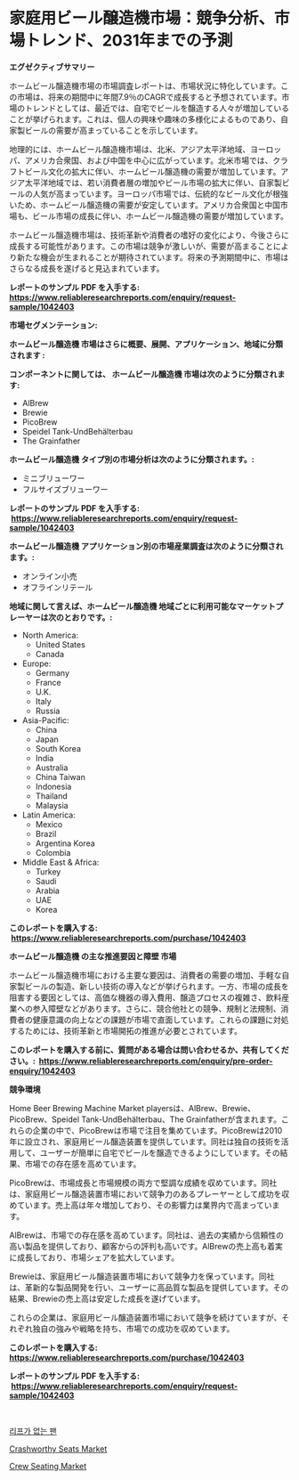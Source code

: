 <p><h1>家庭用ビール醸造機市場：競争分析、市場トレンド、2031年までの予測</h1></p><p><strong>エグゼクティブサマリー</strong></p>
<p><p>ホームビール醸造機市場の市場調査レポートは、市場状況に特化しています。この市場は、将来の期間中に年間7.9％のCAGRで成長すると予想されています。市場のトレンドとしては、最近では、自宅でビールを醸造する人々が増加していることが挙げられます。これは、個人の興味や趣味の多様化によるものであり、自家製ビールの需要が高まっていることを示しています。</p><p>地理的には、ホームビール醸造機市場は、北米、アジア太平洋地域、ヨーロッパ、アメリカ合衆国、および中国を中心に広がっています。北米市場では、クラフトビール文化の拡大に伴い、ホームビール醸造機の需要が増加しています。アジア太平洋地域では、若い消費者層の増加やビール市場の拡大に伴い、自家製ビールの人気が高まっています。ヨーロッパ市場では、伝統的なビール文化が根強いため、ホームビール醸造機の需要が安定しています。アメリカ合衆国と中国市場も、ビール市場の成長に伴い、ホームビール醸造機の需要が増加しています。</p><p>ホームビール醸造機市場は、技術革新や消費者の嗜好の変化により、今後さらに成長する可能性があります。この市場は競争が激しいが、需要が高まることにより新たな機会が生まれることが期待されています。将来の予測期間中に、市場はさらなる成長を遂げると見込まれています。</p></p>
<p><strong>レポートのサンプル PDF を入手する: <a href="https://www.reliableresearchreports.com/enquiry/request-sample/1042403">https://www.reliableresearchreports.com/enquiry/request-sample/1042403</a></strong></p>
<p><strong>市場セグメンテーション:</strong></p>
<p><strong> ホームビール醸造機 市場はさらに概要、展開、アプリケーション、地域に分類されます :</strong></p>
<p><strong>コンポーネントに関しては、 ホームビール醸造機 市場は次のように分類されます: &nbsp;</strong></p>
<p><ul><li>AlBrew</li><li>Brewie</li><li>PicoBrew</li><li>Speidel Tank-UndBehälterbau</li><li>The Grainfather</li></ul></p>
<p><strong> ホームビール醸造機 タイプ別の市場分析は次のように分類されます。:</strong></p>
<p><ul><li>ミニブリューワー</li><li>フルサイズブリューワー</li></ul></p>
<p><strong>レポートのサンプル PDF を入手する: &nbsp;<a href="https://www.reliableresearchreports.com/enquiry/request-sample/1042403">https://www.reliableresearchreports.com/enquiry/request-sample/1042403</a></strong></p>
<p><strong> ホームビール醸造機 アプリケーション別の市場産業調査は次のように分類されます。:</strong></p>
<p><ul><li>オンライン小売</li><li>オフラインリテール</li></ul></p>
<p><strong>地域に関して言えば、ホームビール醸造機 地域ごとに利用可能なマーケットプレーヤーは次のとおりです。:</strong></p>
<p><ul>
    <li>
        North America:
        <ul>
            <li>United States</li>
            <li>Canada</li>
        </ul>
    </li>
    <li>
        Europe:
        <ul>
            <li>Germany</li>
            <li>France</li>
            <li>U.K.</li>
            <li>Italy</li>
            <li>Russia</li>
        </ul>
    </li>
    <li>
        Asia-Pacific:
        <ul>
            <li>China</li>
            <li>Japan</li>
            <li>South Korea</li>
            <li>India</li>
            <li>Australia</li>
            <li>China Taiwan</li>
            <li>Indonesia</li>
            <li>Thailand</li>
            <li>Malaysia</li>
        </ul>
    </li>
    <li>
        Latin America:
        <ul>
            <li>Mexico</li>
            <li>Brazil</li>
            <li>Argentina Korea</li>
            <li>Colombia</li>
        </ul>
    </li>
    <li>
        Middle East & Africa:
        <ul>
            <li>Turkey</li>
            <li>Saudi</li>
            <li>Arabia</li>
            <li>UAE</li>
            <li>Korea</li>
        </ul>
    </li>
    </ul></p>
<p><strong>このレポートを購入する: &nbsp;<a href="https://www.reliableresearchreports.com/purchase/1042403">https://www.reliableresearchreports.com/purchase/1042403</a></strong></p>
<p><strong>ホームビール醸造機 の主な推進要因と障壁 市場</strong></p>
<p><p>ホームビール醸造機市場における主要な要因は、消費者の需要の増加、手軽な自家製ビールの製造、新しい技術の導入などが挙げられます。一方、市場の成長を阻害する要因としては、高価な機器の導入費用、醸造プロセスの複雑さ、飲料産業への参入障壁などがあります。さらに、競合他社との競争、規制と法規制、消費者の健康意識の向上などの課題が市場で直面しています。これらの課題に対処するためには、技術革新と市場開拓の推進が必要とされています。</p></p>
<p><strong>このレポートを購入する前に、質問がある場合は問い合わせるか、共有してください。:&nbsp; <a href="https://www.reliableresearchreports.com/enquiry/pre-order-enquiry/1042403">https://www.reliableresearchreports.com/enquiry/pre-order-enquiry/1042403</a></strong></p>
<p><strong>競争環境</strong></p>
<p><p>Home Beer Brewing Machine Market playersは、AlBrew、Brewie、PicoBrew、Speidel Tank-UndBehälterbau、The Grainfatherが含まれます。これらの企業の中で、PicoBrewは市場で注目を集めています。PicoBrewは2010年に設立され、家庭用ビール醸造装置を提供しています。同社は独自の技術を活用して、ユーザーが簡単に自宅でビールを醸造できるようにしています。その結果、市場での存在感を高めています。</p><p>PicoBrewは、市場成長と市場規模の両方で堅調な成績を収めています。同社は、家庭用ビール醸造装置市場において競争力のあるプレーヤーとして成功を収めています。売上高は年々増加しており、その影響力は業界内で高まっています。</p><p>AlBrewは、市場での存在感を高めています。同社は、過去の実績から信頼性の高い製品を提供しており、顧客からの評判も高いです。AlBrewの売上高も着実に成長しており、市場シェアを拡大しています。</p><p>Brewieは、家庭用ビール醸造装置市場において競争力を保っています。同社は、革新的な製品開発を行い、ユーザーに高品質な製品を提供しています。その結果、Brewieの売上高は安定した成長を遂げています。</p><p>これらの企業は、家庭用ビール醸造装置市場において競争を続けていますが、それぞれ独自の強みや戦略を持ち、市場での成功を収めています。</p></p>
<p><strong>このレポートを購入する: &nbsp; <a href="https://www.reliableresearchreports.com/purchase/1042403">https://www.reliableresearchreports.com/purchase/1042403</a></strong></p>
<p><strong>レポートのサンプル PDF を入手する: &nbsp;<a href="https://www.reliableresearchreports.com/enquiry/request-sample/1042403">https://www.reliableresearchreports.com/enquiry/request-sample/1042403</a></strong><strong></strong></p>
<p>&nbsp;</p>
<p><p><a href="https://medium.com/@hershelkris/%EC%9E%8E%EC%9D%B4-%EC%97%86%EB%8A%94-%EC%84%A0%ED%92%8D%EA%B8%B0-%EC%8B%9C%EC%9E%A5-%EC%A2%85%EB%A5%98-%EC%9D%91%EC%9A%A9-%EB%B0%8F-%EC%A7%80%EB%A6%AC%EC%A0%81%EC%9D%B8-%EC%B8%A1%EB%A9%B4%EC%97%90%EC%84%9C-%ED%8F%AC%EA%B4%84%EC%A0%81-%ED%8F%89%EA%B0%80-9b4787b60395">리프가 없는 팬</a></p><p><a href="https://funky-papaya-cf4.notion.site/Crashworthy-Seats-Market-Analysis-and-Market-Size-Global-Industry-Overview-Market-Segmentation-and-adf0510b9207409ab14a1335b6cfb096">Crashworthy Seats Market</a></p><p><a href="https://sore-arch-6db.notion.site/Crew-Seating-Market-Research-Report-The-Key-To-Successful-Business-Strategy-Forecasted-for-Period-f-f597dc3e077c4828818df366c001dba0">Crew Seating Market</a></p></p>